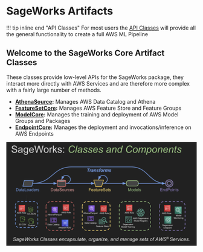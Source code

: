 # SageWorks Artifacts
!!! tip inline end "API Classes"
    For most users the [API Classes](../../api_classes/overview.md) will provide all the general functionality to create a full AWS ML Pipeline

## Welcome to the SageWorks Core Artifact Classes

These classes provide low-level APIs for the SageWorks package, they interact more directly with AWS Services and are therefore more complex with a fairly large number of methods. 

- **[AthenaSource](athena_source.md):** Manages AWS Data Catalog and Athena
- **[FeatureSetCore](feature_set_core.md):** Manages AWS Feature Store and Feature Groups
- **[ModelCore](model_core.md):** Manages the training and deployment of AWS Model Groups and Packages
- **[EndpointCore](endpoint_core.md):** Manages the deployment and invocations/inference on AWS Endpoints

![ML Pipeline](../../images/sageworks_concepts.png)
